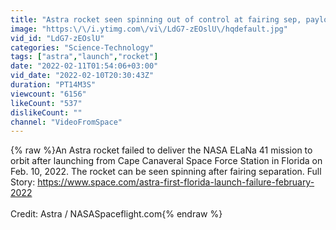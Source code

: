 ```yaml
---
title: "Astra rocket seen spinning out of control at fairing sep, payloads lost"
image: "https:\/\/i.ytimg.com\/vi\/LdG7-zEOslU\/hqdefault.jpg"
vid_id: "LdG7-zEOslU"
categories: "Science-Technology"
tags: ["astra","launch","rocket"]
date: "2022-02-11T01:54:06+03:00"
vid_date: "2022-02-10T20:30:43Z"
duration: "PT14M3S"
viewcount: "6156"
likeCount: "537"
dislikeCount: ""
channel: "VideoFromSpace"
---
```

{% raw %}An Astra rocket failed to deliver the NASA ELaNa 41 mission to orbit after launching from Cape Canaveral Space Force Station in Florida on Feb. 10, 2022. The rocket can be seen spinning after fairing separation. Full Story: <a rel="nofollow" target="blank" href="https://www.space.com/astra-first-florida-launch-failure-february-2022">https://www.space.com/astra-first-florida-launch-failure-february-2022</a><br /><br />Credit: Astra / NASASpaceflight.com{% endraw %}
